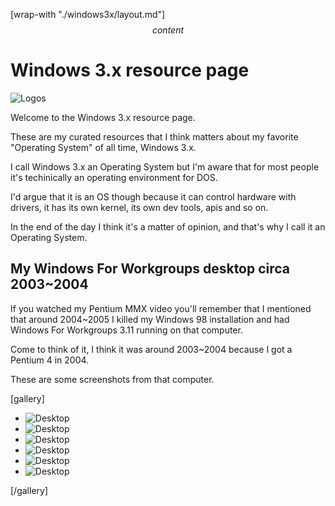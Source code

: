 [wrap-with "./windows3x/layout.md"]
$$ content $$

# Windows 3.x resource page

![Logos](/img/650/257/pages/windows311/title-screens.png)

Welcome to the Windows 3.x resource page.

These are my curated resources that I think matters about my favorite "Operating System" of all time, Windows 3.x.

I call Windows 3.x an Operating System but I'm aware that for most people it's techinically an operating environment for DOS.

I'd argue that it is an OS though because it can control hardware with drivers, it has its own kernel, its own dev tools, apis and so on.

In the end of the day I think it's a matter of opinion, and that's why I call it an Operating System.

## My Windows For Workgroups desktop circa 2003~2004

If you watched my Pentium MMX video you'll remember that I mentioned that around 2004~2005 I killed my Windows 98 installation and had Windows For Workgroups 3.11 running on that computer.

Come to think of it, I think it was around 2003~2004 because I got a Pentium 4 in 2004.

These are some screenshots from that computer.

[gallery]

- ![Desktop](/pages/windows311/ericwin3-1.jpg)
- ![Desktop](/pages/windows311/ericwin3-2.jpg)
- ![Desktop](/pages/windows311/ericwin3-3.jpg)
- ![Desktop](/pages/windows311/ericwin3-4.jpg)
- ![Desktop](/pages/windows311/ericwin3-5.jpg)
- ![Desktop](/pages/windows311/ericwin3-6.jpg)

[/gallery]
